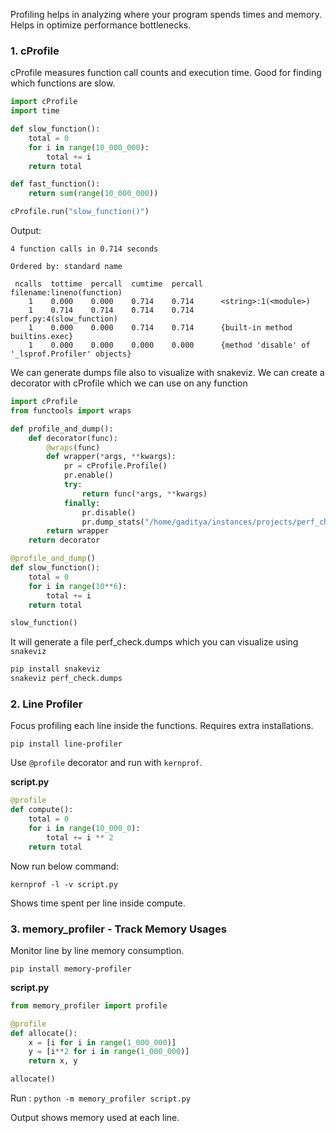 Profiling helps in analyzing where your program spends times and memory. Helps in
optimize performance bottlenecks.

### 1. cProfile
cProfile measures function call counts and execution time. Good for finding
which functions are slow.

```python
import cProfile
import time

def slow_function():
    total = 0
    for i in range(10_000_000):
        total += i
    return total

def fast_function():
    return sum(range(10_000_000))

cProfile.run("slow_function()")
```

Output:
```
4 function calls in 0.714 seconds

Ordered by: standard name

 ncalls  tottime  percall  cumtime  percall   filename:lineno(function)
    1    0.000    0.000    0.714    0.714      <string>:1(<module>)
    1    0.714    0.714    0.714    0.714      perf.py:4(slow_function)
    1    0.000    0.000    0.714    0.714      {built-in method builtins.exec}
    1    0.000    0.000    0.000    0.000      {method 'disable' of '_lsprof.Profiler' objects}
```

We can generate dumps file also to visualize with snakeviz. We can create a decorator with
cProfile which we can use on any function

```python
import cProfile
from functools import wraps

def profile_and_dump():
    def decorator(func):
        @wraps(func)
        def wrapper(*args, **kwargs):
            pr = cProfile.Profile()
            pr.enable()
            try:
                return func(*args, **kwargs)
            finally:
                pr.disable()
                pr.dump_stats("/home/gaditya/instances/projects/perf_check.dumps")
        return wrapper
    return decorator

@profile_and_dump()
def slow_function():
    total = 0
    for i in range(10**6):
        total += i
    return total

slow_function()
```
It will generate a file perf_check.dumps which you can visualize using `snakeviz`

```bash
pip install snakeviz
snakeviz perf_check.dumps
```

### 2. Line Profiler
Focus profiling each line inside the functions.
Requires extra installations.

```
pip install line-profiler
```
Use `@profile` decorator and run with `kernprof`.

**script.py**
```python
@profile
def compute():
    total = 0
    for i in range(10_000_0):
        total += i ** 2
    return total
```
Now run below command:
```
kernprof -l -v script.py
```
Shows time spent per line inside compute.

### 3. memory_profiler - Track Memory Usages
Monitor line by line memory consumption.

`pip install memory-profiler`

**script.py**
```python
from memory_profiler import profile

@profile
def allocate():
    x = [i for i in range(1_000_000)]
    y = [i**2 for i in range(1_000_000)]
    return x, y

allocate()
```
Run : `python -m memory_profiler script.py`

Output shows memory used at each line.

